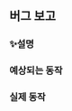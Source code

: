 ## 버그 보고

### ✨설명

### 예상되는 동작
<!-- What behavior were you expecting to see? -->

### 실제 동작
<!-- What behavior did you actually see? -->
